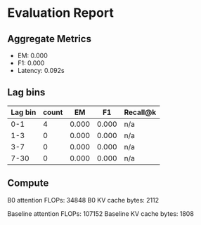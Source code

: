 # Evaluation Report

## Aggregate Metrics

- EM: 0.000
- F1: 0.000
- Latency: 0.092s

## Lag bins
| Lag bin | count | EM | F1 | Recall@k |
| ------- | ----- | --- | --- | -------- |
| 0-1 | 4 | 0.000 | 0.000 | n/a |
| 1-3 | 0 | 0.000 | 0.000 | n/a |
| 3-7 | 0 | 0.000 | 0.000 | n/a |
| 7-30 | 0 | 0.000 | 0.000 | n/a |

## Compute
B0 attention FLOPs: 34848
B0 KV cache bytes: 2112

Baseline attention FLOPs: 107152
Baseline KV cache bytes: 1808
